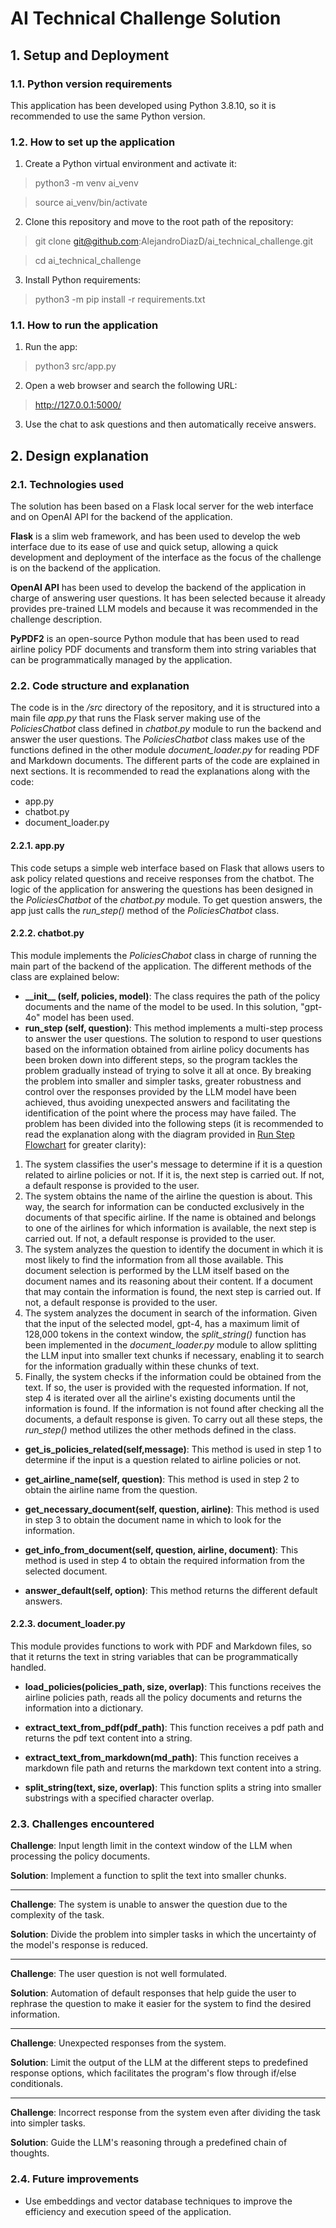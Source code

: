 # AI Technical Challenge Solution

## 1. Setup and Deployment
### 1.1. Python version requirements
This application has been developed using Python 3.8.10, so it is recommended to use the same Python version.
### 1.2. How to set up the application
1. Create a Python virtual environment and activate it:
> python3 -m venv ai_venv

> source ai_venv/bin/activate
2. Clone this repository and move to the root path of the repository:
> git clone git@github.com:AlejandroDiazD/ai_technical_challenge.git

> cd ai_technical_challenge
3. Install Python requirements:
> python3 -m pip install -r requirements.txt

### 1.1. How to run the application
1. Run the app:
> python3 src/app.py
2. Open a web browser and search the following URL:
> http://127.0.0.1:5000/
3. Use the chat to ask questions and then automatically receive answers.

## 2. Design explanation
### 2.1. Technologies used
The solution has been based on a Flask local server for the web interface and on OpenAI API for the backend of the application.

**Flask** is a slim web framework, and has been used to develop the web interface due to its ease of use and quick setup, allowing a quick development and deployment of the interface as the focus of the challenge is on the backend of the application.

**OpenAI API** has been used to develop the backend of the application in charge of answering user questions. It has been selected because it already provides pre-trained LLM models and because it was recommended in the challenge description.

**PyPDF2** is an open-source Python module that has been used to read airline policy PDF documents and transform them into string variables that can be programmatically managed by the application.

### 2.2. Code structure and explanation
The code is in the */src* directory of the repository, and it is structured into a main file *app.py* that runs the Flask server making use of the *PoliciesChatbot* class defined in *chatbot.py* module to run the backend and answer the user questions. The *PoliciesChatbot* class makes use of the functions defined in the other module *document_loader.py* for reading PDF and Markdown documents.
The different parts of the code are explained in next sections. It is recommended to read the explanations along with the code:
* app.py
* chatbot.py
* document_loader.py

#### 2.2.1. app.py
This code setups a simple web interface based on Flask that allows users to ask policy related questions and receive responses from the chatbot. The logic of the application for answering the questions has been designed in the *PoliciesChatbot* of the *chatbot.py* module. To get question answers, the app just calls the *run_step()* method of the *PoliciesChatbot* class.

#### 2.2.2. chatbot.py
This module implements the *PoliciesChabot* class in charge of running the main part of the backend of the application. The different methods of the class are explained below:
* **\_\_init\_\_ (self, policies, model)**: The class requires the path of the policy documents and the name of the model to be used. In this solution, "gpt-4o" model has been used.
* **run_step (self, question)**: This method implements a multi-step process to answer the user questions.
The solution to respond to user questions based on the information obtained from airline policy documents has been broken down into different steps, so the program tackles the problem gradually instead of trying to solve it all at once. By breaking the problem into smaller and simpler tasks, greater robustness and control over the responses provided by the LLM model have been achieved, thus avoiding unexpected answers and facilitating the identification of the point where the process may have failed.
The problem has been divided into the following steps (it is recommended to read the explanation along with the diagram provided in [Run Step Flowchart](./figures/run_step_flowchart.jpg) for greater clarity):
1. The system classifies the user's message to determine if it is a question related to airline policies or not. If it is, the next step is carried out. If not, a default response is provided to the user.
2. The system obtains the name of the airline the question is about. This way, the search for information can be conducted exclusively in the documents of that specific airline. If the name is obtained and belongs to one of the airlines for which information is available, the next step is carried out. If not, a default response is provided to the user.
3. The system analyzes the question to identify the document in which it is most likely to find the information from all those available. This document selection is performed by the LLM itself based on the document names and its reasoning about their content. If a document that may contain the information is found, the next step is carried out. If not, a default response is provided to the user.
4. The system analyzes the document in search of the information. Given that the input of the selected model, gpt-4, has a maximum limit of 128,000 tokens in the context window, the *split_string()* function has been implemented in the *document_loader.py* module to allow splitting the LLM input into smaller text chunks if necessary, enabling it to search for the information gradually within these chunks of text.
5. Finally, the system checks if the information could be obtained from the text. If so, the user is provided with the requested information. If not, step 4 is iterated over all the airline's existing documents until the information is found. If the information is not found after checking all the documents, a default response is given.
To carry out all these steps, the *run_step()* method utilizes the other methods defined in the class. 

* **get_is_policies_related(self,message)**: This method is used in step 1 to determine if the input is a question related to airline policies or not.

* **get_airline_name(self, question)**: This method is used in step 2 to obtain the airline name from the question.

* **get_necessary_document(self, question, airline)**: This method is used in step 3 to obtain the document name in which to look for the information.

* **get_info_from_document(self, question, airline, document)**: This method is used in step 4 to obtain the required information from the selected document.

* **answer_default(self, option)**: This method returns the different default answers.

#### 2.2.3. document_loader.py
This module provides functions to work with PDF and Markdown files, so that it returns the text in string variables that can be programmatically handled.

* **load_policies(policies_path, size, overlap)**: This functions receives the airline policies path, reads all the policy documents and returns the information into a dictionary. 

* **extract_text_from_pdf(pdf_path)**: This function receives a pdf path and returns the pdf text content into a string.

* **extract_text_from_markdown(md_path)**: This function receives a markdown file path and returns the markdown text content into a string.

* **split_string(text, size, overlap)**: This function splits a string into smaller substrings with a specified character overlap.


### 2.3. Challenges encountered
**Challenge**: Input length limit in the context window of the LLM when processing the policy documents.

**Solution**: Implement a function to split the text into smaller chunks.

---

**Challenge**: The system is unable to answer the question due to the complexity of the task.

**Solution**: Divide the problem into simpler tasks in which the uncertainty of the model's response is reduced.

---

**Challenge**: The user question is not well formulated.

**Solution**: Automation of default responses that help guide the user to rephrase the question to make it easier for the system to find the desired information.

---

**Challenge**: Unexpected responses from the system.

**Solution**: Limit the output of the LLM at the different steps to predefined response options, which facilitates the program's flow through if/else conditionals.

---

**Challenge**: Incorrect response from the system even after dividing the task into simpler tasks.

**Solution**: Guide the LLM's reasoning through a predefined chain of thoughts.


### 2.4. Future improvements
* Use embeddings and vector database techniques to improve the efficiency and execution speed of the application.



